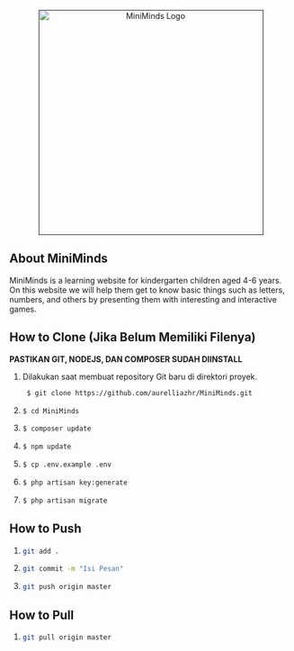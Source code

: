 <p align="center"><a href="" target="_blank"><img src="C:\MiniMinds\public\assets\miniminds.png" width="400" alt="MiniMinds Logo"></a></p>

## About MiniMinds

MiniMinds is a learning website for kindergarten children aged 4-6 years. On this website we will help them get to know basic things such as letters, numbers, and others by presenting them with interesting and interactive games.

## How to Clone (Jika Belum Memiliki Filenya)

**PASTIKAN GIT, NODEJS, DAN COMPOSER SUDAH DIINSTALL**

1. Dilakukan saat membuat repository Git baru di direktori proyek.
   ``` bash
    $ git clone https://github.com/aurelliazhr/MiniMinds.git
    ``` 
2. ``` bash
   $ cd MiniMinds
   ```
3. ``` bash
   $ composer update
   ```
4. ``` bash
   $ npm update
   ```
5. ``` bash
   $ cp .env.example .env
   ```
6. ``` bash
   $ php artisan key:generate
   ```
7. ``` bash
   $ php artisan migrate
   ```

## How to Push

1.  ``` bash
    git add .
    ```
2. ``` bash
   git commit -m "Isi Pesan"
   ```
3. ``` bash
   git push origin master
   ```

## How to Pull
1. ``` bash
   git pull origin master
   ```

